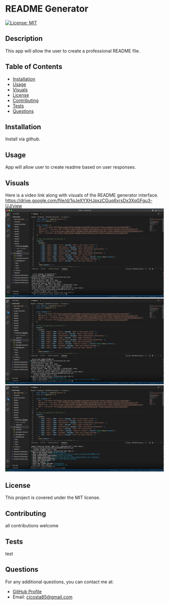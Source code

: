 
  # README Generator
  [![License: MIT](https://img.shields.io/badge/License-MIT-yellow.svg)](https://opensource.org/licenses/MIT)
  ## Description
  This app will allow the user to create a professional README file.
  ## Table of Contents
  - [Installation](#installation)
  - [Usage](#usage)
  - [Visuals](#visuals)
  - [License](#license)
  - [Contributing](#contributing)
  - [Tests](#tests)
  - [Questions](#questions)
  ## Installation
  Install via github.
  ## Usage
  App will allow user to create readme based on user responses.
  ## Visuals
  Here is a video link along with visuals of the README generator interface.
  https://drive.google.com/file/d/1qJeXYXHJpxzCGuq6xrsDx3XqGFgu3-UJ/view
  <img src="./assets/images/README Generator 1.png" alt="README Generator Screenshot">
  <img src="./assets/images/README Generator 2.png" alt="README Generator Screenshot"> 
  <img src="./assets/images/README Generator 3.png" alt="README Generator Screenshot"> 
  ## License
  This project is covered under the MIT license.
  ## Contributing
  all contributions welcome
  ## Tests
  test
  ## Questions
  For any additional questions, you can contact me at:
  - [GitHub Profile](https://github.com/supremecosta)
  - Email: cjcosta85@gmail.com
    